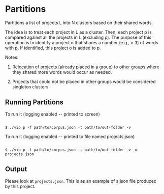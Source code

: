 # Partitions

Partitions a list of projects L into N clusters based on their shared words.

The idea is to treat each project in L as a cluster. Then, each project p
is compared against all the projects in L (excluding p). The purpose of this
operation is to identify a project o that shares a number (e.g., > 3) of words
with p. If identified, this project o is added to p.

Notes:

1. Relocation of projects (already placed in a group) to other groups where they
shared more words would occur as needed.

2. Projects that could not be placed in other groups would be considered singleton clusters.


## Running Partitions

To run it (logging enabled -- printed to screen)

```

$ ./vip p -f path/to/corpus.json -t path/to/out-folder -v

```

To run it (logging enabled -- printed to file named projects.json)


```

$ ./vip p -f path/to/corpus.json -t path/to/out-folder -v -o projects.json

```

## Output

Please look at `projects.json`. This is as an example of a json file produced by this project.




